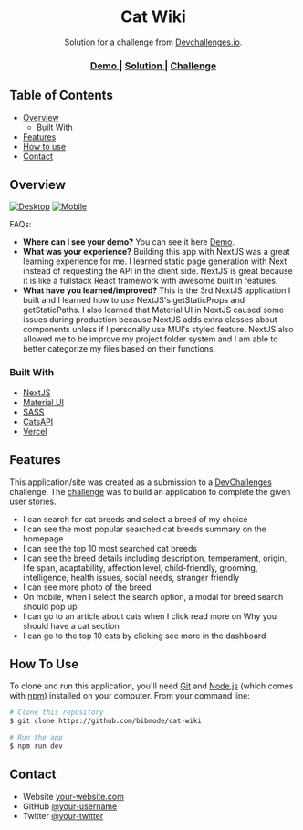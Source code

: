 <!-- Please update value in the {}  -->

<h1 align="center">Cat Wiki</h1>

<div align="center">
   Solution for a challenge from  <a href="http://devchallenges.io" target="_blank">Devchallenges.io</a>.
</div>

<div align="center">
  <h3>
    <a href="https://catwiki-gen.vercel.app/">
      Demo
    </a>
    <span> | </span>
    <a href="https://github.com/bibmode/cat-wiki">
      Solution
    </a>
    <span> | </span>
    <a href="https://devchallenges.io/challenges/f4NJ53rcfgrP6sBMD2jt">
      Challenge
    </a>
  </h3>
</div>

<!-- TABLE OF CONTENTS -->

## Table of Contents

- [Overview](#overview)
  - [Built With](#built-with)
- [Features](#features)
- [How to use](#how-to-use)
- [Contact](#contact)

<!-- OVERVIEW -->

## Overview

[![Desktop](https://i.postimg.cc/sDL1Zr3Z/screencapture-catwiki-gen-vercel-app-2022-01-10-21-49-54.png)](https://postimg.cc/QHpjRv9X)
[![Mobile](https://i.postimg.cc/gJ42c9Mj/screencapture-catwiki-gen-vercel-app-2022-01-10-21-50-17.png)](https://postimg.cc/S22hVPbb)

FAQs:

- <b>Where can I see your demo?</b>
  You can see it here <a href="https://catwiki-gen.vercel.app/">Demo</a>.
- <b>What was your experience?</b>
  Building this app with NextJS was a great learning experience for me. I learned static page generation with Next instead of requesting the API in the client side. NextJS is great because it is like a fullstack React framework with awesome built in features.
- <b>What have you learned/improved?</b>
  This is the 3rd NextJS application I built and I learned how to use NextJS's getStaticProps and getStaticPaths. I also learned that Material UI in NextJS caused some issues during production because NextJS adds extra classes about components unless if I personally use MUI's styled feature. NextJS also allowed me to be improve my project folder system and I am able to better categorize my files based on their functions.

### Built With

<!-- This section should list any major frameworks that you built your project using. Here are a few examples.-->

- [NextJS](https://vuejs.org/)
- [Material UI](https://tailwindcss.com/)
- [SASS](https://tailwindcss.com/)
- [CatsAPI](https://tailwindcss.com/)
- [Vercel](https://tailwindcss.com/)

## Features

<!-- List the features of your application or follow the template. Don't share the figma file here :) -->

This application/site was created as a submission to a [DevChallenges](https://devchallenges.io/challenges) challenge. The [challenge](https://devchallenges.io/challenges/f4NJ53rcfgrP6sBMD2jt) was to build an application to complete the given user stories.

- I can search for cat breeds and select a breed of my choice
- I can see the most popular searched cat breeds summary on the homepage
- I can see the top 10 most searched cat breeds
- I can see the breed details including description, temperament, origin, life span, adaptability, affection level, child-friendly, grooming, intelligence, health issues, social needs, stranger friendly
- I can see more photo of the breed
- On mobile, when I select the search option, a modal for breed search should pop up
- I can go to an article about cats when I click read more on Why you should have a cat section
- I can go to the top 10 cats by clicking see more in the dashboard

## How To Use

<!-- Example: -->

To clone and run this application, you'll need [Git](https://git-scm.com) and [Node.js](https://nodejs.org/en/download/) (which comes with [npm](http://npmjs.com)) installed on your computer. From your command line:

```bash
# Clone this repository
$ git clone https://github.com/bibmode/cat-wiki

# Run the app
$ npm run dev

```

## Contact

- Website [your-website.com](https://{your-web-site-link})
- GitHub [@your-username](https://{github.com/your-usermame})
- Twitter [@your-twitter](https://{twitter.com/your-username})
